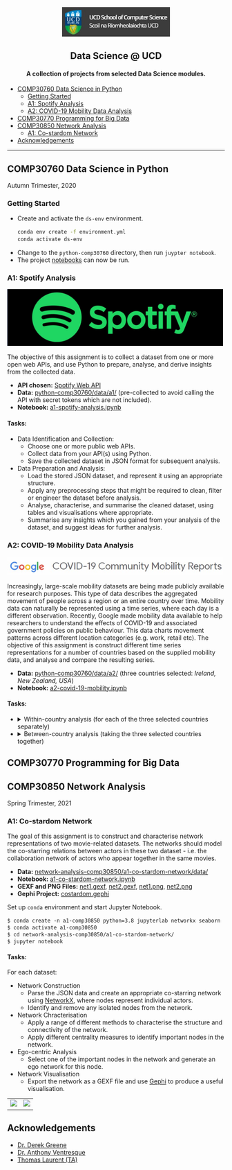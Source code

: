 <div align="center">
  <img src="./ucdcs.jpg" width="250">
  <h2> Data Science @ UCD </h2>
  <h4>A collection of projects from selected Data Science modules.</h4>
</div>

- [COMP30760 Data Science in Python](https://github.com/rajitbanerjee/data-science-ucd#comp30760-data-science-in-python)
  - [Getting Started](https://github.com/rajitbanerjee/data-science-ucd#getting-started)
  - [A1: Spotify Analysis](https://github.com/rajitbanerjee/data-science-ucd#a1-spotify-analysis)
  - [A2: COVID-19 Mobility Data Analysis](https://github.com/rajitbanerjee/data-science-ucd#a2-covid-19-mobility-data-analysis)
- [COMP30770 Programming for Big Data](https://github.com/rajitbanerjee/data-science-ucd#comp30770-programming-for-big-data)
- [COMP30850 Network Analysis](https://github.com/rajitbanerjee/data-science-ucd#comp30850-network-analysis)
  - [A1: Co-stardom Network](https://github.com/rajitbanerjee/data-science-ucd#a1-co-stardom-network) 
- [Acknowledgements](https://github.com/rajitbanerjee/data-science-ucd#acknowledgements)

---

## COMP30760 Data Science in Python
Autumn Trimester, 2020  

### Getting Started

-   Create and activate the `ds-env` environment.
    ```bash
    conda env create -f environment.yml
    conda activate ds-env
    ```
-   Change to the `python-comp30760` directory, then run `juypter notebook`.
-   The project [notebooks](./python-comp30760/notebooks/) can now be run.

### A1: Spotify Analysis

<img src="python-comp30760/images/spotify-logo.jpg" width=500>

The objective of this assignment is to collect a dataset from one or more open web APIs, and use Python to prepare, analyse, and derive insights from the collected data.

- **API chosen:** [Spotify Web API](https://developer.spotify.com/documentation/web-api/)   
- **Data:** [python-comp30760/data/a1/](./python-comp30760/data/a1/) (pre-collected to avoid calling the API with secret tokens which are not included).
- **Notebook:** [a1-spotify-analysis.ipynb](./python-comp30760/notebooks/a1-spotify-analysis.ipynb) 

#### Tasks:

- Data Identification and Collection:
    - Choose one or more public web APIs.
    - Collect data from your API(s) using Python. 
    - Save the collected dataset in JSON format for subsequent analysis.
- Data Preparation and Analysis:
    - Load the stored JSON dataset, and represent it using an appropriate structure.
    - Apply any preprocessing steps that might be required to clean, filter or engineer the dataset before analysis.
    - Analyse, characterise, and summarise the cleaned dataset, using tables and visualisations where appropriate. 
    - Summarise any insights which you gained from your analysis of the dataset, and suggest ideas for further analysis.

### A2: COVID-19 Mobility Data Analysis

<img src="python-comp30760/images/title.jpg" width=500>

Increasingly, large-scale mobility datasets are being made publicly available for research purposes. This type of data describes the aggregated movement of people across a region or an entire country over time. Mobility data can naturally be represented using a time series, where each day is a different observation. Recently, Google made mobility data available to help researchers to understand the effects of COVID-19 and associated government policies on public behaviour. This data charts movement patterns across different location categories (e.g. work, retail etc). The objective of this assignment is construct different time series representations for a number of countries based on the supplied mobility data, and analyse and compare the resulting series.

- **Data:** [python-comp30760/data/a2/](./python-comp30760/data/a2/) (three countries selected: _Ireland, New Zealand, USA_)
- **Notebook:** [a2-covid-19-mobility.ipynb](./python-comp30760/notebooks/a2-covid-19-mobility.ipynb) 

#### Tasks:

<ul>
  <li>
  <details>
    <summary>Within-country analysis (for each of the three selected countries separately)</summary>
    <ul>
      <li>
        Construct a set of time series that represent the mobility patterns for the different location categories for
        the country (e.g. workplaces, residential, transit stations etc).
      </li>
      <li>
        Characterise and visualise each of these time series. You may choose to apply
        resampling and/or smoothing in order to provide a clearer picture of the trends
        in the series.
      </li>
      <li>
        Compare and contrast how the series for the different location categories have
        changed over time for the country. To what extent are these series correlated
        with one another?
      </li>
      <li>
        Suggest explanations for any differences that you have observed between the
        time series for the location categories.
      </li>
    </ul>
  </details>
  </li>
  <li>
    <details>
      <summary>Between-country analysis (taking the three selected countries together)</summary>
      <ul>
        <li>
          Construct a set of time series that represent the overall mobility patterns for the
          three countries.
        </li>
        <li>
          Characterise and visualise each of these time series. You may choose to apply
          resampling and/or smoothing in order to provide a clearer picture of the trends
          in the series.
        </li>
        <li>
          Compare and contrast how the overall time series for the three countries have
          changed over time. To what extent are these series correlated with one another?
        </li>
        <li>
          Suggest explanations for any differences that you have observed between the
          time series for the countries.
        </li>
      </ul>
    </details>
  </li>
</ul>


## COMP30770 Programming for Big Data


## COMP30850 Network Analysis
Spring Trimester, 2021

### A1: Co-stardom Network

The goal of this assignment is to construct and characterise network representations of two movie-related datasets. The networks should model the co-starring relations
between actors in these two dataset - i.e. the collaboration network of actors who appear together in the same movies.

- **Data:** [network-analysis-comp30850/a1-co-stardom-network/data/](./network-analysis-comp30850/a1-co-stardom-network/data/)
- **Notebook:** [a1-co-stardom-network.ipynb](./network-analysis-comp30850/a1-co-stardom-network/a1-co-stardom-network.ipynb) 
- **GEXF and PNG Files:** [net1.gexf](./network-analysis-comp30850/a1-co-stardom-network/net1.gexf), [net2.gexf](./network-analysis-comp30850/a1-co-stardom-network/net2.gexf), [net1.png](./network-analysis-comp30850/a1-co-stardom-network/net1.png), [net2.png](./network-analysis-comp30850/a1-co-stardom-network/net2.png)
- **Gephi Project:** [costardom.gephi](./network-analysis-comp30850/a1-co-stardom-network/costardom.gephi)

Set up `conda` environment and start Jupyter Notebook.
```
$ conda create -n a1-comp30850 python=3.8 jupyterlab networkx seaborn
$ conda activate a1-comp30850
$ cd network-analysis-comp30850/a1-co-stardom-network/
$ jupyter notebook
```

#### Tasks:

For each dataset:

- Network Construction
  - Parse the JSON data and create an appropriate co-starring network using [NetworkX](https://networkx.org/), where nodes represent individual actors.  
  - Identify and remove any isolated nodes from the network. 
- Network Chracterisation
  - Apply a range of different methods to characterise the structure and connectivity of the network.
  - Apply different centrality measures to identify important nodes in the network. 
- Ego-centric Analysis
  - Select one of the important nodes in the network and generate an ego network for this node.
- Network Visualisation
  - Export the network as a GEXF file and use [Gephi](https://github.com/gephi/gephi) to produce a useful visualisation.

<table>
  <tr><td>
    <img src="./network-analysis-comp30850/a1-co-stardom-network/net1.png">
   </td><td>
    <img src="./network-analysis-comp30850/a1-co-stardom-network/net2.png">
    </td></tr>
</table>


## Acknowledgements
- [Dr. Derek Greene](https://people.ucd.ie/derek.greene)
- [Dr. Anthony Ventresque](https://people.ucd.ie/anthony.ventresque)
- [Thomas Laurent (TA)](https://csl.ucd.ie/index.php/thomas-laurent/)
